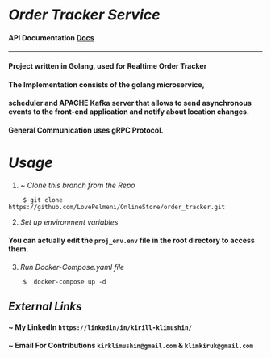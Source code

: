 # *Order Tracker Service*

#### API Documentation [Docs]("http://localhost:8010/swagger/docs/")

---

#### Project written in Golang, used for Realtime Order Tracker
#### The Implementation consists of the golang microservice,
#### scheduler and APACHE Kafka server that allows to send asynchronous events to the front-end application and notify about location changes.
#### General Communication uses gRPC Protocol.


# *Usage*

1. ~ *Clone this branch from the Repo* 
```editorconfig
    $ git clone https://github.com/LovePelmeni/OnlineStore/order_tracker.git
```
2. *Set up environment variables* 
#### You can actually edit the `proj_env.env` file in the root directory to access them. 

3. *Run Docker-Compose.yaml file* 

```editorconfig
    $  docker-compose up -d 
```

##  *External Links*

#### ~ My LinkedIn `https://linkedin/in/kirill-klimushin/` 

#### ~ Email For Contributions `kirklimushin@gmail.com` & `klimkiruk@gmail.com` 

